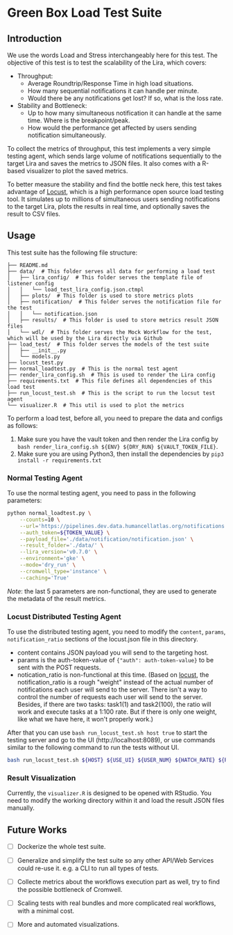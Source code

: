 # Green Box Load Test Suite


## Introduction
We use the words Load and Stress interchangeably here for this test. The objective of this test is to test the scalability of the Lira, which covers:
- Throughput:
    - Average Roundtrip/Response Time in high load situations.
    - How many sequential notifications it can handle per minute.
    - Would there be any notifications get lost? If so, what is the loss rate.
- Stability and Bottleneck:
    - Up to how many simultaneous notification it can handle at the same time. Where is the breakpoint/peak.
    - How would the performance get affected by users sending notification simultaneously.

To collect the metrics of throughput, this test implements a very simple testing agent, which sends large volume of notifications sequentially to the target Lira and saves the metrics to JSON files. It also comes with a R-based visualizer to plot the saved metrics.

To better measure the stability and find the bottle neck here, this test takes advantage of [Locust](https://locust.io/), which is a high performance open source load testing tool. It simulates up to millions of simultaneous users sending notifications to the target Lira, plots the results in real time, and optionally saves the result to CSV files.

## Usage

This test suite has the following file structure:
```
├── README.md
├── data/  # This folder serves all data for performing a load test
│   ├── lira_config/  # This folder serves the template file of listener config
│   │   └── load_test_lira_config.json.ctmpl
│   ├── plots/  # This folder is used to store metrics plots
│   ├── notification/  # This folder serves the notification file for the test
│   │   └── notification.json
│   ├── results/  # This folder is used to store metrics result JSON files
│   └── wdl/  # This folder serves the Mock Workflow for the test, which will be used by the Lira directly via Github
├── load_test/  # This folder serves the models of the test suite
│   ├── __init__.py
│   └── models.py
├── locust_test.py  
├── normal_loadtest.py  # This is the normal test agent
├── render_lira_config.sh  # This is used to render the Lira config
├── requirements.txt  # This file defines all dependencies of this load test
├── run_locust_test.sh  # This is the script to run the locsut test agent
└── visualizer.R  # This util is used to plot the metrics
```

To perform a load test, before all, you need to prepare the data and configs as follows:
1. Make sure you have the vault token and then render the Lira config by `bash render_lira_config.sh ${ENV} ${DRY_RUN} ${VAULT_TOKEN_FILE}`.
2. Make sure you are using Python3, then install the dependencies by `pip3 install -r requirements.txt`

### Normal Testing Agent
To use the normal testing agent, you need to pass in the following parameters:
```bash
python normal_loadtest.py \
    --counts=10 \
    --url='https://pipelines.dev.data.humancellatlas.org/notifications' \
    --auth_token=${TOKEN_VALUE} \
    --payload_file='./data/notification/notification.json' \
    --result_folder='./data/' \
    --lira_version='v0.7.0' \
    --environment='gke' \
    --mode='dry_run' \
    --cromwell_type='instance' \
    --caching='True'
```
*Note*: the last 5 parameters are non-functional, they are used to generate the metadata of the result metrics.

### Locust Distributed Testing Agent
To use the distributed testing agent, you need to modify the `content`, `params`, `notification_ratio` sections of the locust.json file in this directory. 
- content contains JSON payload you will send to the targeting host.
- params is the auth-token-value of `{"auth": auth-token-value}` to be sent with the POST requests. 
- notication_ratio is non-functional at this time. (Based on [locust](https://docs.locust.io/en/stable/api.html#task-decorator), the notification_ratio is a rough "weight" instead of the actual number of notifications each user will send to the server. There isn't a way to control the number of requests each user will send to the server. Besides, if there are two tasks: task1(1) and task2(100), the ratio will work and execute tasks at a 1:100 rate. But if there is only one weight, like what we have here, it won't properly work.)

After that you can use `bash run_locust_test.sh host true` to start the testing server and go to the UI (http://localhost:8089), or use commands similar to the following command to run the tests without UI.
```bash
bash run_locust_test.sh ${HOST} ${USE_UI} ${USER_NUM} ${HATCH_RATE} ${REQUETS_LIMIT}
```

### Result Visualization

Currently, the `visualizer.R` is designed to be opened with RStudio. You need to modify the working directory within it and load the result JSON files manually.

## Future Works
- [ ] Dockerize the whole test suite.
- [ ] Generalize and simplify the test suite so any other API/Web Services could re-use it. e.g. a CLI to run all types of tests.
- [ ] Collecte metrics about the workflows execution part as well, try to find the possible bottleneck of Cromwell.
- [ ] Scaling tests with real bundles and more complicated real workflows, with a minimal cost.
- [ ] More and automated visualizations.

